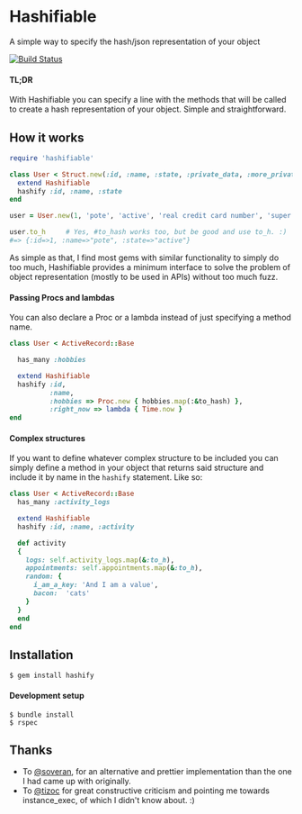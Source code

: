 # Hashifiable

A simple way to specify the hash/json representation of your object

[![Build Status](https://travis-ci.org/pote/hashifiable.png?branch=master)](https://travis-ci.org/pote/hashifiable)

#### TL;DR

With Hashifiable you can specify a line with the methods that will be called to create a hash representation
of your object. Simple and straightforward.

## How it works

```ruby
require 'hashifiable'

class User < Struct.new(:id, :name, :state, :private_data, :more_private_data)
  extend Hashifiable
  hashify :id, :name, :state
end

user = User.new(1, 'pote', 'active', 'real credit card number', 'super secret token')

user.to_h     # Yes, #to_hash works too, but be good and use to_h. :)
#=> {:id=>1, :name=>"pote", :state=>"active"}
```

As simple as that, I find most gems with similar functionality to simply do too much, Hashifiable provides a minimum interface
to solve the problem of object representation (mostly to be used in APIs) without too much fuzz.

#### Passing Procs and lambdas

You can also declare a Proc or a lambda instead of just specifying a method name.

```ruby
class User < ActiveRecord::Base

  has_many :hobbies

  extend Hashifiable
  hashify :id,
          :name,
          :hobbies => Proc.new { hobbies.map(:&to_hash) },
          :right_now => lambda { Time.now }
end
```

#### Complex structures

If you want to define whatever complex structure to be included you can simply define a method in your object that returns said structure and include it by name in the `hashify` statement. Like so:

```ruby
class User < ActiveRecord::Base
  has_many :activity_logs

  extend Hashifiable
  hashify :id, :name, :activity

  def activity
  {
    logs: self.activity_logs.map(&:to_h),
    appointments: self.appointments.map(&:to_h),
    random: {
      i_am_a_key: 'And I am a value',
      bacon:  'cats'
    }
  }
  end
end
```

## Installation

```
$ gem install hashify
```

#### Development setup

```
$ bundle install
$ rspec
```

## Thanks

* To [@soveran](http://github.com/soveran), for an alternative and prettier implementation than the one I had came up with originally.
* To [@tizoc](http://github.com/tizoc) for great constructive criticism and pointing me towards instance_exec, of which I didn't know about. :)
